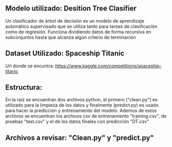## Modelo utilizado: Desition Tree Clasifier
 Un clasificador de árbol de decisión es un modelo de aprendizaje automático supervisado que se utiliza tanto para tareas de clasificación como de regresión. 
 Funciona dividiendo datos de forma recursiva en subconjuntos hasta que alcanza algún criterio de terminación
## Dataset Utilizado: Spaceship Titanic
 Url donde se encuntra: https://www.kaggle.com/competitions/spaceship-titanic
## Estructura:
 En la raíz se encuentran dos archivos python, el primero ("clean.py") es utilizado para la limpieza de los datos y finalmente (predict.py) es usado para hacer la predicción y entrenamiento del modelo. Ademos de estos archivos se encuentran los archivos csv de entrenamiento "training.csv", de pruebas "test.csv" y el de los datos finales con predicción "DT.csv"
## Archivos a revisar: "Clean.py" y "predict.py"
